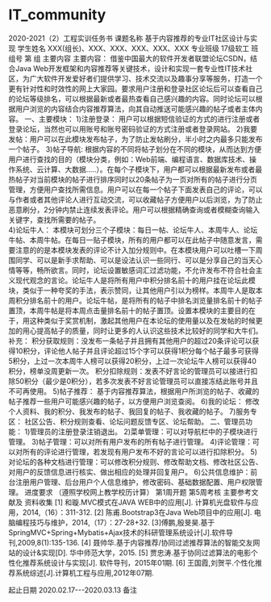 # IT_community
2020-2021（2）工程实训任务书
课题名称	基于内容推荐的专业IT社区设计与实现
学生姓名	XXX(组长)、XXX、XXX、XXX、XXX、XXX	专业班级	17级软工    班	组号	第    组
主要内容	主要内容：
借鉴中国最大的软件开发者联盟论坛CSDN，结合Java Web开发框架和内容推荐等关键技术，设计和实现一套专业性IT技术社区，为广大软件开发爱好者们提供学习、技术交流以及趣事分享等服务，打造一个更有针对性和时效性的网上大家园。要求用户注册和登录社区论坛后可以查看自己的论坛等级排名，可以根据最新或者最热查看自己感兴趣的内容。同时论坛可以根据用户浏览的内容结合内容推荐算法，向其自动推送可能感兴趣的帖子或者主体内容。
一、主要模块：
1)注册登录：
用户可以根据短信验证的方式的进行注册或者登录论坛，当然也可以用账号和账号密码验证的方式注册或者登录网站。
2)我要发帖：用户可以在此模块发布帖子，为了防止发帖刷分，半小时之内最多只能发布一个帖子。
3)帖子导航:
根据内容的不同将帖子划分在不同的模块，从而达到方便用户进行查找的目的（模块分类，例如：Web前端、编程语言、数据库技术、操作系统、云计算、大数据.....）。在每个子模块下，用户都可以根据最新发布或者最热帖子对当前模块的帖子进行排序同时以20条帖子为一页对所有的帖子进行分页管理，方便用户查找所需信息。用户可以在每一个帖子下面发表自己的评论，可以与作者或者其他评论人进行互动交流，可以收藏帖子方便用户以后浏览，为了防止恶意刷分，2分钟内禁止连续发表评论。用户可以根据精确查询或者模糊查询输入关键字，查找所需要的帖子。   
4)论坛牛人：
本模块可划分三个子模块：每日一帖、论坛牛人、本周牛人、论坛牛帖、本周牛帖。在每日一贴子模块，所有的用户都可以在此帖子中随意发言，需要注意的的是本模块发表的评论不计入加分规则中。在本模块用户可以吐槽一下周围同学、可以是新手求帮助、可以是设法认识一些同行、可以是分享自己的当天心情等等，畅所欲言。同时，论坛设置敏感词汇过滤功能，不允许发布不符合社会主义现代观念的言论。论坛牛人是将所有用户中积分排名前十的用户挂在论坛此模块，类似于一种夸奖的手法，表示赞同，让其他用户引以为榜样。本周牛人是取本周积分排名前十的用户。论坛牛帖，是将所有的帖子中排名浏览量排名前十的帖子置顶，本周牛帖是将本周点击量排名前十的帖子置顶。设置本模块的主要目的在于，用这种类似于奖赏机制，激起其他用户在本论坛的使用量以及在发帖的时候更加的用心提高帖子的质量，同时让更多的人认识这些技术比较好的同学和大牛们。
补充：
积分获取规则：没发布一条帖子并且拥有其他用户的超过20条评论可以获得10积分，评论他人帖子并且评论超过15个字可以获得1积分每个帖子最多可获得5积分，上过一次本周牛人榜可以获得20积分，上过一次论坛牛人榜可以获得40积分，榜单没周更新一次。
积分扣除规则：发表不好言论的管理员可以接进行扣除50积分（最少是0积分），若多次发表不好言论管理员可以直接冻结此账号并且不可再使用。
5)帖子推荐：
基于内容推荐算法，根据用户所浏览的帖子、收藏的帖子推荐一些用户可能感兴趣的帖子，以方便用户浏览查阅。
6)我的论坛：
修改个人资料、我的积分、我发布的帖子、我回复的帖子、我收藏的帖子。
7)服务专区：
社区公告、积分规则查看、论坛问题反馈专区、论坛帮助。
二、管理员功能：
1)管理员的注册登录注销退出。
2)菜单管理：可以对导航栏中的子模块进行管理。
3)帖子管理：可以对所有用户发布的所有帖子进行管理。
4)评论管理：可以对所有的评论进行管理，若发现有用户发布不好的言论可以进行扣除积分。
5)对论坛的各种文档进行管理：可以修改积分规则、修改帮助文档、修改社区公告、对用户的反馈信息进行核实、做出相应的处理并回复用户。
6)公共信息维护：前台注册用户管理、后台用户个人信息维护，修改密码、基础数据配置、用户权限管理。
进度要求	（遵照学校网上教学校历计算）
第1周开题
第5周考核
主要参考文献及
资料收集	[1] 和璇.MVC模式在JAVA WEB中的应用[J]. 计算机光盘软件与应用，2014,（16）：311-312.
[2] 陈甫.Bootstrap3在Java Web项目中的应用[J]. 电脑编程技巧与维护，2014,（17）：27-28+32.
[3]傅鹏,殷旻昊.基于SpringMVC+Spring+Mybatis+Ajax技术的科研管理系统设计[J].软件导刊,2009,8(1):135-136.
[4] 聂帅华.基于内容推荐/协同过滤推荐算法的智能交友网站的设计&实现[D]. 华中师范大学，2015.
[5] 贾忠涛.基于协同过滤算法的电影个性化推荐系统设计与实现[J]. 软件导刊，2015年01期.
[6] 王国霞,刘贺平.个性化推荐系统综述[J].计算机工程与应用,2012年07期.

起止日期	2020.02.17---2020.03.13
备注	
